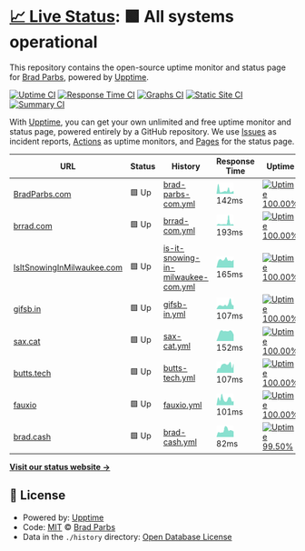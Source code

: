 # [📈 Live Status](https://bradp.github.io/uptime): <!--live status--> **🟩 All systems operational**

This repository contains the open-source uptime monitor and status page for [Brad Parbs](https://brad.party), powered by [Upptime](https://github.com/upptime/upptime).

[![Uptime CI](https://github.com/koj-co/upptime/workflows/Uptime%20CI/badge.svg)](https://github.com/koj-co/upptime/actions?query=workflow%3A%22Uptime+CI%22)
[![Response Time CI](https://github.com/koj-co/upptime/workflows/Response%20Time%20CI/badge.svg)](https://github.com/koj-co/upptime/actions?query=workflow%3A%22Response+Time+CI%22)
[![Graphs CI](https://github.com/koj-co/upptime/workflows/Graphs%20CI/badge.svg)](https://github.com/koj-co/upptime/actions?query=workflow%3A%22Graphs+CI%22)
[![Static Site CI](https://github.com/koj-co/upptime/workflows/Static%20Site%20CI/badge.svg)](https://github.com/koj-co/upptime/actions?query=workflow%3A%22Static+Site+CI%22)
[![Summary CI](https://github.com/koj-co/upptime/workflows/Summary%20CI/badge.svg)](https://github.com/koj-co/upptime/actions?query=workflow%3A%22Summary+CI%22)

With [Upptime](https://upptime.js.org), you can get your own unlimited and free uptime monitor and status page, powered entirely by a GitHub repository. We use [Issues](https://github.com/bradp/uptime/issues) as incident reports, [Actions](https://github.com/bradp/uptime/actions) as uptime monitors, and [Pages](https://bradp.github.io/uptime) for the status page.

<!--start: status pages-->
<!-- This summary is generated by Upptime (https://github.com/upptime/upptime) -->
<!-- Do not edit this manually, your changes will be overwritten -->

| URL                                                              | Status | History                                                                                                                         | Response Time                                                                                       | Uptime                                                                                                                                                                                                                                           |
| ---------------------------------------------------------------- | ------ | ------------------------------------------------------------------------------------------------------------------------------- | --------------------------------------------------------------------------------------------------- | ------------------------------------------------------------------------------------------------------------------------------------------------------------------------------------------------------------------------------------------------ |
| [BradParbs.com](https://bradparbs.com)                           | 🟩 Up  | [brad-parbs-com.yml](https://github.com/bradp/uptime/commits/master/history/brad-parbs-com.yml)                                 | <img alt="Response time graph" src="./graphs/brad-parbs-com.png" height="20"> 142ms                 | [![Uptime 100.00%](https://img.shields.io/endpoint?url=https%3A%2F%2Fraw.githubusercontent.com%2Fbradp%2Fuptime%2Fmaster%2Fapi%2Fbrad-parbs-com%2Fuptime.json)](https://status.brrad.com/history/brad-parbs-com)                                 |
| [brrad.com](https://brrad.com/w)                                 | 🟩 Up  | [brrad-com.yml](https://github.com/bradp/uptime/commits/master/history/brrad-com.yml)                                           | <img alt="Response time graph" src="./graphs/brrad-com.png" height="20"> 193ms                      | [![Uptime 100.00%](https://img.shields.io/endpoint?url=https%3A%2F%2Fraw.githubusercontent.com%2Fbradp%2Fuptime%2Fmaster%2Fapi%2Fbrrad-com%2Fuptime.json)](https://status.brrad.com/history/brrad-com)                                           |
| [IsItSnowingInMilwaukee.com](https://isitsnowinginmilwaukee.com) | 🟩 Up  | [is-it-snowing-in-milwaukee-com.yml](https://github.com/bradp/uptime/commits/master/history/is-it-snowing-in-milwaukee-com.yml) | <img alt="Response time graph" src="./graphs/is-it-snowing-in-milwaukee-com.png" height="20"> 165ms | [![Uptime 100.00%](https://img.shields.io/endpoint?url=https%3A%2F%2Fraw.githubusercontent.com%2Fbradp%2Fuptime%2Fmaster%2Fapi%2Fis-it-snowing-in-milwaukee-com%2Fuptime.json)](https://status.brrad.com/history/is-it-snowing-in-milwaukee-com) |
| [gifsb.in](https://gifsb.in)                                     | 🟩 Up  | [gifsb-in.yml](https://github.com/bradp/uptime/commits/master/history/gifsb-in.yml)                                             | <img alt="Response time graph" src="./graphs/gifsb-in.png" height="20"> 107ms                       | [![Uptime 100.00%](https://img.shields.io/endpoint?url=https%3A%2F%2Fraw.githubusercontent.com%2Fbradp%2Fuptime%2Fmaster%2Fapi%2Fgifsb-in%2Fuptime.json)](https://status.brrad.com/history/gifsb-in)                                             |
| [sax.cat](https://sax.cat)                                       | 🟩 Up  | [sax-cat.yml](https://github.com/bradp/uptime/commits/master/history/sax-cat.yml)                                               | <img alt="Response time graph" src="./graphs/sax-cat.png" height="20"> 152ms                        | [![Uptime 100.00%](https://img.shields.io/endpoint?url=https%3A%2F%2Fraw.githubusercontent.com%2Fbradp%2Fuptime%2Fmaster%2Fapi%2Fsax-cat%2Fuptime.json)](https://status.brrad.com/history/sax-cat)                                               |
| [butts.tech](https://butts.tech)                                 | 🟩 Up  | [butts-tech.yml](https://github.com/bradp/uptime/commits/master/history/butts-tech.yml)                                         | <img alt="Response time graph" src="./graphs/butts-tech.png" height="20"> 107ms                     | [![Uptime 100.00%](https://img.shields.io/endpoint?url=https%3A%2F%2Fraw.githubusercontent.com%2Fbradp%2Fuptime%2Fmaster%2Fapi%2Fbutts-tech%2Fuptime.json)](https://status.brrad.com/history/butts-tech)                                         |
| [fauxio](https://faux.io)                                        | 🟩 Up  | [fauxio.yml](https://github.com/bradp/uptime/commits/master/history/fauxio.yml)                                                 | <img alt="Response time graph" src="./graphs/fauxio.png" height="20"> 101ms                         | [![Uptime 100.00%](https://img.shields.io/endpoint?url=https%3A%2F%2Fraw.githubusercontent.com%2Fbradp%2Fuptime%2Fmaster%2Fapi%2Ffauxio%2Fuptime.json)](https://status.brrad.com/history/fauxio)                                                 |
| [brad.cash](https://brad.cash)                                   | 🟩 Up  | [brad-cash.yml](https://github.com/bradp/uptime/commits/master/history/brad-cash.yml)                                           | <img alt="Response time graph" src="./graphs/brad-cash.png" height="20"> 82ms                       | [![Uptime 99.50%](https://img.shields.io/endpoint?url=https%3A%2F%2Fraw.githubusercontent.com%2Fbradp%2Fuptime%2Fmaster%2Fapi%2Fbrad-cash%2Fuptime.json)](https://status.brrad.com/history/brad-cash)                                            |

<!--end: status pages-->

[**Visit our status website →**](https://bradp.github.io/uptime)

## 📄 License

- Powered by: [Upptime](https://github.com/upptime/upptime)
- Code: [MIT](./LICENSE) © [Brad Parbs](https://brad.party)
- Data in the `./history` directory: [Open Database License](https://opendatacommons.org/licenses/odbl/1-0/)
